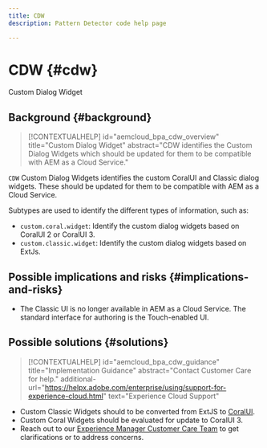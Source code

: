 ```yaml
---
title: CDW
description: Pattern Detector code help page

---
```

# CDW {#cdw}

Custom Dialog Widget

## Background {#background}

>[!CONTEXTUALHELP]
>id="aemcloud_bpa_cdw_overview"
>title="Custom Dialog Widget"
>abstract="CDW identifies the Custom Dialog Widgets which should be updated for them to be compatible with AEM as a Cloud Service."

`CDW`  Custom Dialog Widgets identifies the custom CoralUI and Classic dialog widgets. These should be updated for them to be compatible with AEM as a Cloud Service.

Subtypes are used to identify the different types of information, such as:

* `custom.coral.widget`: Identify the custom dialog widgets based on CoralUI 2 or CoralUI 3.
* `custom.classic.widget`: Identify the custom dialog widgets based on ExtJs.

## Possible implications and risks {#implications-and-risks}

* The Classic UI is no longer available in AEM as a Cloud Service. The standard interface for authoring is the Touch-enabled UI.
 
## Possible solutions {#solutions}

>[!CONTEXTUALHELP]
>id="aemcloud_bpa_cdw_guidance"
>title="Implementation Guidance"
>abstract="Contact Customer Care for help."
>additional-url="https://helpx.adobe.com/enterprise/using/support-for-experience-cloud.html" text="Experience Cloud Support"

* Custom Classic Widgets should to be converted from ExtJS to [CoralUI](https://developer.adobe.com/experience-manager/reference-materials/6-5/coral-ui/coralui3/getting-started.html).
* Custom Coral Widgets should be evaluated for update to CoralUI 3.
* Reach out to our [Experience Manager Customer Care Team](https://helpx.adobe.com/enterprise/using/support-for-experience-cloud.html) to get clarifications or to address concerns.
